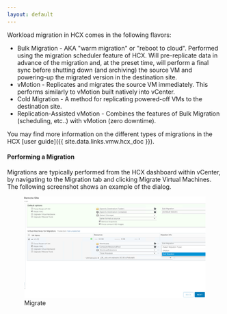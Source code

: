 ```yaml
---
layout: default
---
```



Workload migration in HCX comes in the following flavors:
* Bulk Migration - AKA "warm migration" or "reboot to cloud". Performed using the migration scheduler feature of HCX. Will pre-replicate data in advance of the migration and, at the preset time, will perform a final sync before shutting down (and archiving) the source VM and powering-up the migrated version in the destination site.
* vMotion - Replicates and migrates the source VM immediately. This performs similarly to vMotion built natively into vCenter.
* Cold Migration - A method for replicating powered-off VMs to the destination site.
* Replication-Assisted vMotion - Combines the features of Bulk Migration (scheduling, etc..) with vMotion (zero downtime).

You may find more information on the different types of migrations in the HCX [user guide]({{ site.data.links.vmw.hcx_doc }}).



#### Performing a Migration
Migrations are typically performed from the HCX dashboard within vCenter, by navigating to the Migration tab and clicking Migrate Virtual Machines. The following screenshot shows an example of the dialog.

<figure>
  <img src="./illustrations/migrate/migrate.png">
  <figcaption>Migrate</figcaption>
</figure>
